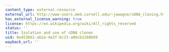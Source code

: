 ```yaml
---
content_type: external-resource
external_url: http://www-users.med.cornell.edu/~jawagne/cDNA_cloning.html
has_external_license_warning: true
license: https://en.wikipedia.org/wiki/All_rights_reserved
status: ''
title: Isolation and use of cDNA clones
uid: 0e453b62-ab2a-4e2f-bc23-a06cb1280b69
wayback_url: ''
---
```


